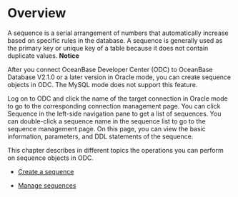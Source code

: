 Overview 
=============================

A sequence is a serial arrangement of numbers that automatically increase based on specific rules in the database. A sequence is generally used as the primary key or unique key of a table because it does not contain duplicate values. 
**Notice**



After you connect OceanBase Developer Center (ODC) to OceanBase Database V2.1.0 or a later version in Oracle mode, you can create sequence objects in ODC. The MySQL mode does not support this feature.

Log on to ODC and click the name of the target connection in Oracle mode to go to the corresponding connection management page. You can click Sequence in the left-side navigation pane to get a list of sequences. You can double-click a sequence name in the sequence list to go to the sequence management page. On this page, you can view the basic information, parameters, and DDL statements of the sequence. 

This chapter describes in different topics the operations you can perform on sequence objects in ODC.

* [Create a sequence](/zh-CN/7.client-odc-user-guide/10.client-odc-database-objects/5.client-odc-sequence-objects/2.client-odc-create-a-sequence.md)

  

* [Manage sequences](/zh-CN/7.client-odc-user-guide/10.client-odc-database-objects/5.client-odc-sequence-objects/3.client-odc-manage-sequence.md)

  



